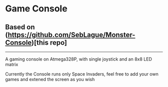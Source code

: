 # Game Console 
## Based on (https://github.com/SebLague/Monster-Console)[this repo]
_______________________
A gaming console on Atmega328P, with single joystick and an 8x8 LED matrix

Currently the Console runs only Space Invaders, feel free to add your own games and extened the screen as you wish
